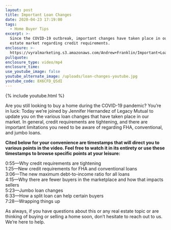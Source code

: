 ```yaml
---
layout: post
title: Important Loan Changes
date: 2020-04-23 17:19:00
tags:
  - Home Buyer Tips
excerpt: >-
  Since the COVID-19 outbreak, important changes have taken place in our real
  estate market regarding credit requirements.
enclosure: >-
  https://vyralmarketing.s3.amazonaws.com/Andrew+Franklin/Important+Loan+Changes.mp4
pullquote:
enclosure_type: video/mp4
enclosure_time:
use_youtube_image: false
youtube_alternate_image: /uploads/loan-changes-youtube.jpg
youtube_code: 8X6CFD_QSdI
---
```


{% include youtube.html %}

Are you still looking to buy a home during the COVID-19 pandemic? You’re in luck: Today we’re joined by Jennifer Hernandez of Legacy Mutual to update you on the various loan changes that have taken place in our market. In general, credit requirements are tightening, and there are important limitations you need to be aware of regarding FHA, conventional, and jumbo loans.&nbsp;

**Cited below for your convenience are timestamps that will direct you to various points in the video. Feel free to watch it in its entirety or use these timestamps to browse specific points at your leisure:**

0:55—Why credit requirements are tightening&nbsp;<br>1:25—New credit requirements for FHA and conventional loans<br>3:06—The new maximum debt-to-income ratio for all loans<br>4:15—Why there are fewer buyers in the marketplace and how that impacts sellers<br>5:23—Jumbo loan changes<br>6:33—How a split loan can help certain buyers&nbsp;<br>7:28—Wrapping things up

As always, if you have questions about this or any real estate topic or are thinking of buying or selling a home soon, don’t hesitate to reach out to us. We’re here to help.